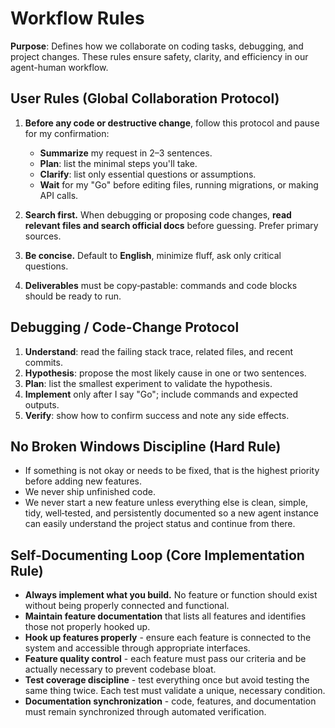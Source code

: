 # Workflow Rules

**Purpose**: Defines how we collaborate on coding tasks, debugging, and project changes. These rules ensure safety, clarity, and efficiency in our agent-human workflow.

## User Rules (Global Collaboration Protocol)

1. **Before any code or destructive change**, follow this protocol and pause for my confirmation:
   - **Summarize** my request in 2–3 sentences.
   - **Plan**: list the minimal steps you'll take.
   - **Clarify**: list only essential questions or assumptions.
   - **Wait** for my "Go" before editing files, running migrations, or making API calls.

2. **Search first.** When debugging or proposing code changes, **read relevant files and search official docs** before guessing. Prefer primary sources.

3. **Be concise.** Default to **English**, minimize fluff, ask only critical questions.

4. **Deliverables** must be copy‑pastable: commands and code blocks should be ready to run.

## Debugging / Code-Change Protocol

1. **Understand**: read the failing stack trace, related files, and recent commits.
2. **Hypothesis**: propose the most likely cause in one or two sentences.
3. **Plan**: list the smallest experiment to validate the hypothesis.
4. **Implement** only after I say "Go"; include commands and expected outputs.
5. **Verify**: show how to confirm success and note any side effects.

## No Broken Windows Discipline (Hard Rule)

- If something is not okay or needs to be fixed, that is the highest priority before adding new features.
- We never ship unfinished code.
- We never start a new feature unless everything else is clean, simple, tidy, well‑tested, and persistently documented so a new agent instance can easily understand the project status and continue from there.

## Self-Documenting Loop (Core Implementation Rule)

- **Always implement what you build.** No feature or function should exist without being properly connected and functional.
- **Maintain feature documentation** that lists all features and identifies those not properly hooked up.
- **Hook up features properly** - ensure each feature is connected to the system and accessible through appropriate interfaces.
- **Feature quality control** - each feature must pass our criteria and be actually necessary to prevent codebase bloat.
- **Test coverage discipline** - test everything once but avoid testing the same thing twice. Each test must validate a unique, necessary condition.
- **Documentation synchronization** - code, features, and documentation must remain synchronized through automated verification.
